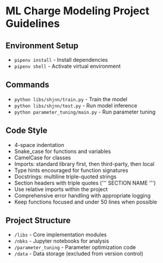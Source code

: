 # ML Charge Modeling Project Guidelines

## Environment Setup
- `pipenv install` - Install dependencies
- `pipenv shell` - Activate virtual environment

## Commands
- `python libs/shjnn/train.py` - Train the model
- `python libs/shjnn/test.py` - Run model inference
- `python parameter_tuning/main.py` - Run parameter tuning

## Code Style
- 4-space indentation
- Snake_case for functions and variables
- CamelCase for classes
- Imports: standard library first, then third-party, then local
- Type hints encouraged for function signatures
- Docstrings: multiline triple-quoted strings
- Section headers with triple quotes (''' SECTION NAME ''')
- Use relative imports within the project
- Comprehensive error handling with appropriate logging
- Keep functions focused and under 50 lines when possible

## Project Structure
- `/libs` - Core implementation modules
- `/nbks` - Jupyter notebooks for analysis
- `/parameter_tuning` - Parameter optimization code
- `/data` - Data storage (excluded from version control)